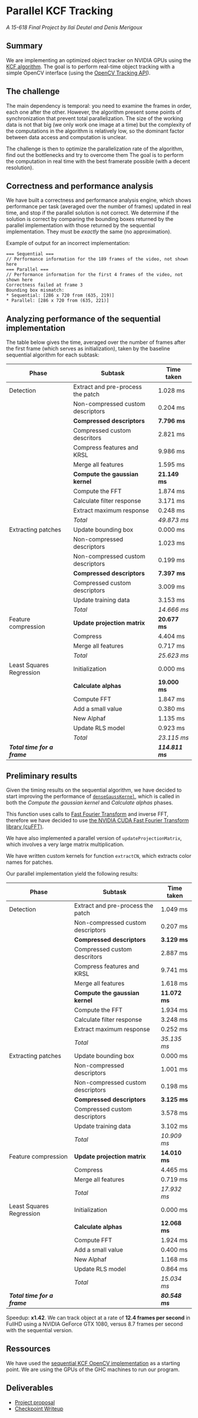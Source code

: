 # Parallel KCF Tracking
_A 15-618 Final Project by Ilaï Deutel and Denis Merigoux_

## Summary

We are implementing an optimized object tracker on NVIDIA GPUs using the [KCF algorithm](http://home.isr.uc.pt/~pedromartins/Publications/henriques_eccv2012.pdf). The goal is to perform real-time object tracking with a simple OpenCV interface (using the [OpenCV Tracking API](http://docs.opencv.org/trunk/d9/df8/group__tracking.html)).

## The challenge

The main dependency is temporal: you need to examine the frames in order, each one after the other. However, the algorithm present some points of synchronization that prevent total parallelization. The size of the working data is not that big (we only work one image at a time) but the complexity of the computations in the algorithm is relatively low, so the dominant factor between data access and computation is unclear.

The challenge is then to optimize the parallelization rate of the algorithm, find out the bottlenecks and try to overcome them The goal is to perform the computation in real time with the best framerate possible (with a decent resolution).

## Correctness and performance analysis

We have built a correctness and performance analysis engine, which shows performance per task (averaged over the number of frames) updated in real time, and stop if the parallel solution is not correct. We determine if the solution is correct by comparing the bounding boxes returned by the parallel implementation with those returned by the sequential implementation. They must be *exactly* the same (no approximation).

Example of output for an incorrect implementation:
```
=== Sequential ===
// Performance information for the 189 frames of the video, not shown here
=== Parallel ===
// Performance information for the first 4 frames of the video, not shown here
Correctness failed at frame 3
Bounding box mismatch:
* Sequential: [286 x 720 from (635, 219)]
* Parallel: [286 x 720 from (635, 221)]
```

## Analyzing performance of the sequential implementation

The table below gives the time, averaged over the number of frames after the first frame (which serves as initialization), taken by the baseline sequential algorithm for each subtask:

| Phase | Subtask | Time taken |
|--------------------------|-------------------------------------|-----------------|
| Detection | Extract and pre-process the patch | 1.028 ms |
|  | Non-compressed custom descriptors | 0.204 ms |
|  | **Compressed descriptors** | **7.796 ms** |
|  | Compressed custom descritors | 2.821 ms |
|  | Compress features and KRSL | 9.986 ms |
|  | Merge all features | 1.595 ms |
|  | **Compute the gaussian kernel** | **21.149 ms** |
|  | Compute the FFT | 1.874 ms |
|  | Calculate filter response | 3.171 ms |
|  | Extract maximum response | 0.248 ms |
|  | *Total* | *49.873 ms* |
| Extracting patches | Update bounding box | 0.000 ms |
|  | Non-compressed descriptors | 1.023 ms |
|  | Non-compressed custom descriptors | 0.199 ms |
|  | **Compressed descriptors** | **7.397 ms** |
|  | Compressed custom descriptors | 3.009 ms |
|  | Update training data | 3.153 ms |
|  | *Total* | *14.666 ms* |
| Feature compression | **Update projection matrix** | **20.677 ms** |
|  | Compress | 4.404 ms |
|  | Merge all features | 0.717 ms |
|  | *Total* | *25.623 ms* |
| Least Squares Regression | Initialization | 0.000 ms |
|  | **Calculate alphas** | **19.000 ms** |
|  | Compute FFT | 1.847 ms |
|  | Add a small value | 0.380 ms |
|  | New Alphaf | 1.135 ms |
|  | Update RLS model | 0.923 ms |
|  | *Total* | *23.115 ms* |
| ***Total time for a frame*** | | ***114.811 ms*** |

## Preliminary results

Given the timing results on the sequential algorithm, we have decided to start improving the performance of [`denseGaussKernel`](https://github.com/denismerigoux/GPU-tracking/blob/master/src/trackerKCF.cpp), which is called in both the _Compute the gaussian kernel_ and _Calculate alphas_ phases.

This function uses calls to [Fast Fourier Transform](https://en.wikipedia.org/wiki/Fast_Fourier_transform) and inverse FFT, therefore we have decided to use [the NVIDIA CUDA Fast Fourier Transform library (cuFFT)](https://developer.nvidia.com/cufft).

We have also implemented a parallel version of `updateProjectionMatrix`, which involves a very large matrix multiplication.

We have written custom kernels for function `extractCN`, which extracts color names for patches.

Our parallel implementation yield the following results:

| Phase | Subtask | Time taken |
|--------------------------|-------------------------------------|-----------------|
| Detection | Extract and pre-process the patch | 1.049 ms |
|  | Non-compressed custom descriptors | 0.207 ms |
|  | **Compressed descriptors** | **3.129 ms** |
|  | Compressed custom descritors | 2.887 ms |
|  | Compress features and KRSL | 9.741 ms |
|  | Merge all features | 1.618 ms |
|  | **Compute the gaussian kernel** | **11.072 ms** |
|  | Compute the FFT | 1.934 ms |
|  | Calculate filter response | 3.248 ms |
|  | Extract maximum response | 0.252 ms |
|  | *Total* | *35.135 ms* |
| Extracting patches | Update bounding box | 0.000 ms |
|  | Non-compressed descriptors | 1.001 ms |
|  | Non-compressed custom descriptors | 0.198 ms |
|  | **Compressed descriptors** | **3.125 ms** |
|  | Compressed custom descriptors | 3.578 ms |
|  | Update training data | 3.102 ms |
|  | *Total* | *10.909 ms* |
| Feature compression | **Update projection matrix** | **14.010 ms** |
|  | Compress | 4.465 ms |
|  | Merge all features | 0.719 ms |
|  | *Total* | *17.932 ms* |
| Least Squares Regression | Initialization | 0.000 ms |
|  | **Calculate alphas** | **12.068 ms** |
|  | Compute FFT | 1.924 ms |
|  | Add a small value | 0.400 ms |
|  | New Alphaf | 1.168 ms |
|  | Update RLS model | 0.864 ms |
|  | *Total* | *15.034 ms* |
| ***Total time for a frame*** | | ***80.548 ms*** |

Speedup: **x1.42**. We can track object at a rate of **12.4 frames per second** in FullHD using a NVIDIA GeForce GTX 1080, versus 8.7 frames per second with the sequential version.

## Ressources

We have used the [sequential KCF OpenCV implementation](http://docs.opencv.org/trunk/d2/dff/classcv_1_1TrackerKCF.html) as a starting point. We are using the GPUs of the GHC machines to run our program.


## Deliverables
* [Project proposal](https://github.com/denismerigoux/GPU-tracking/raw/master/proposal/proposal.pdf)
* [Checkpoint Writeup](https://github.com/denismerigoux/GPU-tracking/raw/master/checkpoint/checkpoint.pdf)
